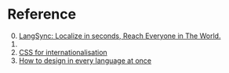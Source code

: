 # Reference

0. [LangSync: Localize in seconds, Reach Everyone in The World.](https://langsync.app/)
0. [](https://i18ncore.com/)
0. [CSS for internationalisation](https://chenhuijing.com/blog/css-for-i18n/)
0. [How to design in every language at once](https://canvatechblog.com/how-to-design-in-every-language-at-once-f2dd66a2780f)

